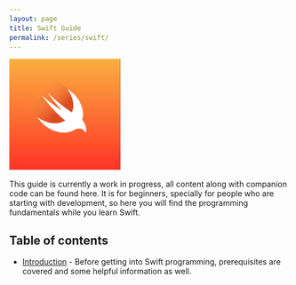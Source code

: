 ```yaml
---
layout: page
title: Swift Guide
permalink: /series/swift/
---
```


<img src="./images/swift-logo.png" width="200" height="200">

This guide is currently a work in progress, all content along with companion code can be found here. It is for beginners, specially for people who are starting with development, so here you will find the programming fundamentals while you learn Swift.

## Table of contents
- [Introduction](./introduction) - Before getting into Swift programming, prerequisites are covered and some helpful information as well.